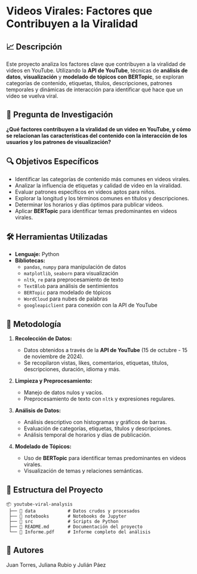 # Videos Virales: Factores que Contribuyen a la Viralidad

## 📈 Descripción
Este proyecto analiza los factores clave que contribuyen a la viralidad de videos en YouTube. Utilizando la **API de YouTube**, técnicas de **análisis de datos**, **visualización** y **modelado de tópicos con BERTopic**, se exploran categorías de contenido, etiquetas, títulos, descripciones, patrones temporales y dinámicas de interacción para identificar qué hace que un video se vuelva viral.

## 🎯 Pregunta de Investigación
**¿Qué factores contribuyen a la viralidad de un video en YouTube, y cómo se relacionan las características del contenido con la interacción de los usuarios y los patrones de visualización?**

## 🔍 Objetivos Específicos
- Identificar las categorías de contenido más comunes en videos virales.
- Analizar la influencia de etiquetas y calidad de video en la viralidad.
- Evaluar patrones específicos en videos aptos para niños.
- Explorar la longitud y los términos comunes en títulos y descripciones.
- Determinar los horarios y días óptimos para publicar videos.
- Aplicar **BERTopic** para identificar temas predominantes en videos virales.

## 🛠️ Herramientas Utilizadas
- **Lenguaje:** Python
- **Bibliotecas:**
  - `pandas`, `numpy` para manipulación de datos
  - `matplotlib`, `seaborn` para visualización
  - `nltk`, `re` para preprocesamiento de texto
  - `TextBlob` para análisis de sentimientos
  - `BERTopic` para modelado de tópicos
  - `WordCloud` para nubes de palabras
  - `googleapiclient` para conexión con la API de YouTube

## 📅 Metodología
1. **Recolección de Datos:**
   - Datos obtenidos a través de la **API de YouTube** (15 de octubre - 15 de noviembre de 2024).
   - Se recopilaron vistas, likes, comentarios, etiquetas, títulos, descripciones, duración, idioma y más.

2. **Limpieza y Preprocesamiento:**
   - Manejo de datos nulos y vacíos.
   - Preprocesamiento de texto con `nltk` y expresiones regulares.

3. **Análisis de Datos:**
   - Análisis descriptivo con histogramas y gráficos de barras.
   - Evaluación de categorías, etiquetas, títulos y descripciones.
   - Análisis temporal de horarios y días de publicación.

4. **Modelado de Tópicos:**
   - Uso de **BERTopic** para identificar temas predominantes en videos virales.
   - Visualización de temas y relaciones semánticas.


## 📂 Estructura del Proyecto
```
📦 youtube-viral-analysis
 ├── 📁 data            # Datos crudos y procesados
 ├── 📁 notebooks       # Notebooks de Jupyter
 ├── 📁 src             # Scripts de Python
 ├── 📄 README.md       # Documentación del proyecto
 └── 📄 Informe.pdf     # Informe completo del análisis
```

## 📧 Autores
Juan Torres, Juliana Rubio y Julián Páez
